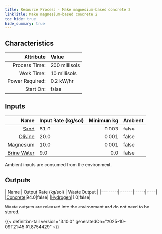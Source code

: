 ```yaml
---
title: Resource Process - Make magnesium-based concrete 2
linkTitle: Make magnesium-based concrete 2
toc_hide: true
hide_summary: true
---
```

<!-- This is generated by the MarsSim HelpGenertor, do not edit. -->

## Characteristics

| Attribute      | Value |
|--------:|:------|
|Process Time:|200 millisols|
|Work Time:|10 millisols|
|Power Required:|0.2 kW/hr|
|Start On:|false|

## Inputs
| Name      | Input Rate (kg/sol) | Minimum kg | Ambient |
|--------:|:------|-----:|:----|
|[Sand](/docs/definitions/resource/sand)|61.0|0.003|false|
|[Olivine](/docs/definitions/resource/olivine)|20.0|0.001|false|
|[Magnesium](/docs/definitions/resource/magnesium)|10.0|0.001|false|
|[Brine Water](/docs/definitions/resource/brine-water)|9.0|0.0|false|

Ambient inputs are consumed from the environment.

## Outputs
| Name      | Output Rate (kg/sol) | Waste Output |
|--------:|:------|-----:|:----|
|[Concrete](/docs/definitions/resource/concrete)|94.0|false|
|[Hydrogen](/docs/definitions/resource/hydrogen)|1.0|false|

Waste outputs are released into the environment and do not need to be stored.


{{< definition-tail version="3.10.0" generatedOn="2025-10-09T21:45:01.8754429" >}}



